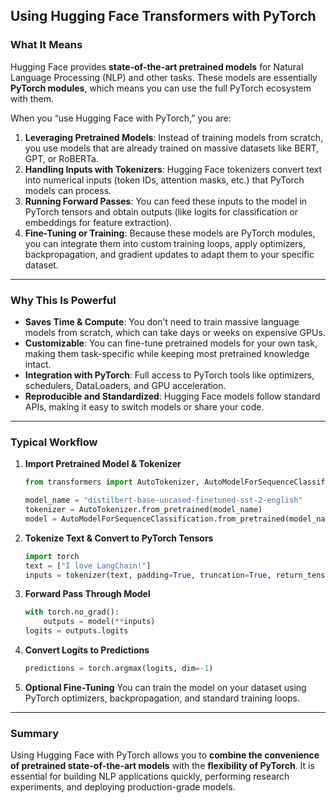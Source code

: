 ## Using Hugging Face Transformers with PyTorch

### What It Means

Hugging Face provides **state-of-the-art pretrained models** for Natural Language Processing (NLP) and other tasks. These models are essentially **PyTorch modules**, which means you can use the full PyTorch ecosystem with them.

When you “use Hugging Face with PyTorch,” you are:

1. **Leveraging Pretrained Models**: Instead of training models from scratch, you use models that are already trained on massive datasets like BERT, GPT, or RoBERTa.
2. **Handling Inputs with Tokenizers**: Hugging Face tokenizers convert text into numerical inputs (token IDs, attention masks, etc.) that PyTorch models can process.
3. **Running Forward Passes**: You can feed these inputs to the model in PyTorch tensors and obtain outputs (like logits for classification or embeddings for feature extraction).
4. **Fine-Tuning or Training**: Because these models are PyTorch modules, you can integrate them into custom training loops, apply optimizers, backpropagation, and gradient updates to adapt them to your specific dataset.

---

### Why This Is Powerful

* **Saves Time & Compute**: You don’t need to train massive language models from scratch, which can take days or weeks on expensive GPUs.
* **Customizable**: You can fine-tune pretrained models for your own task, making them task-specific while keeping most pretrained knowledge intact.
* **Integration with PyTorch**: Full access to PyTorch tools like optimizers, schedulers, DataLoaders, and GPU acceleration.
* **Reproducible and Standardized**: Hugging Face models follow standard APIs, making it easy to switch models or share your code.

---

### Typical Workflow

1. **Import Pretrained Model & Tokenizer**

   ```python
   from transformers import AutoTokenizer, AutoModelForSequenceClassification

   model_name = "distilbert-base-uncased-finetuned-sst-2-english"
   tokenizer = AutoTokenizer.from_pretrained(model_name)
   model = AutoModelForSequenceClassification.from_pretrained(model_name)
   ```

2. **Tokenize Text & Convert to PyTorch Tensors**

   ```python
   import torch
   text = ["I love LangChain!"]
   inputs = tokenizer(text, padding=True, truncation=True, return_tensors="pt")
   ```

3. **Forward Pass Through Model**

   ```python
   with torch.no_grad():
       outputs = model(**inputs)
   logits = outputs.logits
   ```

4. **Convert Logits to Predictions**

   ```python
   predictions = torch.argmax(logits, dim=-1)
   ```

5. **Optional Fine-Tuning**
   You can train the model on your dataset using PyTorch optimizers, backpropagation, and standard training loops.

---

### Summary

Using Hugging Face with PyTorch allows you to **combine the convenience of pretrained state-of-the-art models** with the **flexibility of PyTorch**. It is essential for building NLP applications quickly, performing research experiments, and deploying production-grade models.
